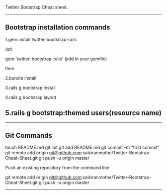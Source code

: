 Twitter Bootstrap Cheat sheet.
______________________________
Bootstrap installation commands
---------------------------------
1.gem install twitter-bootstrap-rails

(or)

gem 'twitter-bootstrap-rails' (add in your gemfile)

then 

2.bundle install

3.rails g bootstrap:install

4.rails g bootstrap:layout

5.rails g bootstrap:themed users(resource name)
-----------------------------------


---------------------

Git Commands
------------------------


touch README.md
git init
git add README.md
git commit -m "first commit"
git remote add origin git@github.com:saikiranmothe/Twitter-Bootstrap-Cheat-Sheet.git
git push -u origin master

Push an existing repository from the command line

git remote add origin git@github.com:saikiranmothe/Twitter-Bootstrap-Cheat-Sheet.git
git push -u origin master

-----------------------------------------


